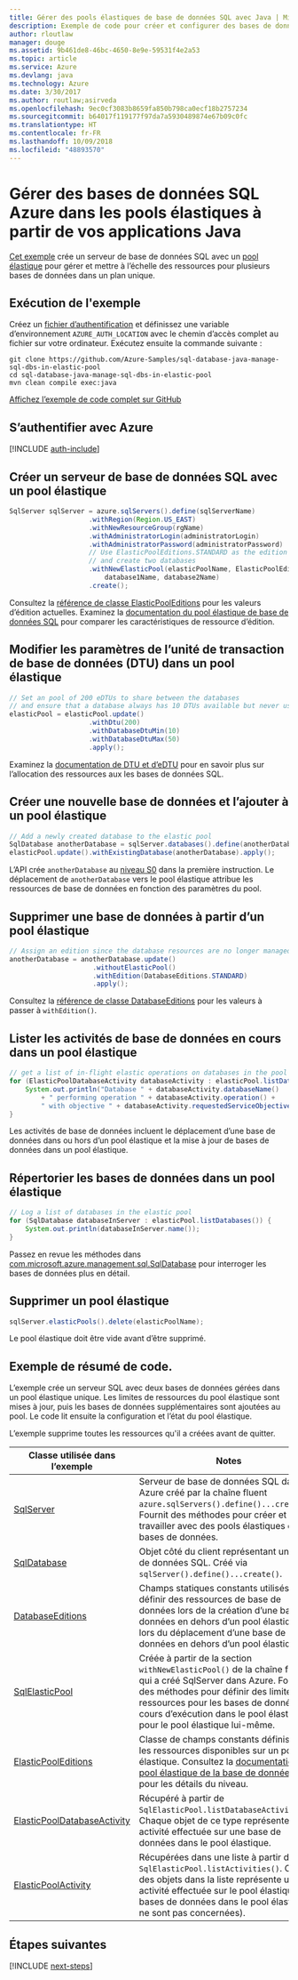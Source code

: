 ```yaml
---
title: Gérer des pools élastiques de base de données SQL avec Java | Microsoft Docs
description: Exemple de code pour créer et configurer des bases de données SQL Azure à l’aide du Kit de développement logiciel (SDK) pour Java
author: rloutlaw
manager: douge
ms.assetid: 9b461de8-46bc-4650-8e9e-59531f4e2a53
ms.topic: article
ms.service: Azure
ms.devlang: java
ms.technology: Azure
ms.date: 3/30/2017
ms.author: routlaw;asirveda
ms.openlocfilehash: 9ec0cf3083b8659fa850b798ca0ecf18b2757234
ms.sourcegitcommit: b64017f119177f97da7a5930489874e67b09c0fc
ms.translationtype: HT
ms.contentlocale: fr-FR
ms.lasthandoff: 10/09/2018
ms.locfileid: "48893570"
---
```

# <a name="manage-azure-sql-databases-in-elastic-pools-from-your-java-applications"></a>Gérer des bases de données SQL Azure dans les pools élastiques à partir de vos applications Java

[Cet exemple](https://github.com/Azure-Samples/sql-database-java-manage-sql-dbs-in-elastic-pool) crée un serveur de base de données SQL avec un [pool élastique](https://docs.microsoft.com/azure/sql-database/sql-database-elastic-pool) pour gérer et mettre à l’échelle des ressources pour plusieurs bases de données dans un plan unique.

## <a name="run-the-sample"></a>Exécution de l'exemple

Créez un [fichier d’authentification](https://github.com/Azure/azure-sdk-for-java/blob/master/AUTH.md) et définissez une variable d’environnement `AZURE_AUTH_LOCATION` avec le chemin d’accès complet au fichier sur votre ordinateur. Exécutez ensuite la commande suivante :

```
git clone https://github.com/Azure-Samples/sql-database-java-manage-sql-dbs-in-elastic-pool
cd sql-database-java-manage-sql-dbs-in-elastic-pool
mvn clean compile exec:java
```

[Affichez l’exemple de code complet sur GitHub](https://github.com/Azure-Samples/sql-database-java-manage-sql-dbs-in-elastic-pool)

## <a name="authenticate-with-azure"></a>S’authentifier avec Azure

[!INCLUDE [auth-include](includes/java-auth-include.md)]

## <a name="create-a-sql-database-server-with-an-elastic-pool"></a>Créer un serveur de base de données SQL avec un pool élastique

```java
SqlServer sqlServer = azure.sqlServers().define(sqlServerName)
                    .withRegion(Region.US_EAST)
                    .withNewResourceGroup(rgName)
                    .withAdministratorLogin(administratorLogin)
                    .withAdministratorPassword(administratorPassword)
                    // Use ElasticPoolEditions.STANDARD as the edition
                    // and create two databases
                    .withNewElasticPool(elasticPoolName, ElasticPoolEditions.STANDARD, 
                        database1Name, database2Name)
                    .create();
```

Consultez la [référence de classe ElasticPoolEditions](https://docs.microsoft.com/java/api/com.microsoft.azure.management.sql._elastic_pool_editions) pour les valeurs d’édition actuelles. Examinez la [documentation du pool élastique de base de données SQL](https://docs.microsoft.com/azure/sql-database/sql-database-elastic-pool) pour comparer les caractéristiques de ressource d’édition. 

## <a name="change-database-transaction-unit-dtu-settings-in-an-elastic-pool"></a>Modifier les paramètres de l’unité de transaction de base de données (DTU) dans un pool élastique

```java
// Set an pool of 200 eDTUs to share between the databases
// and ensure that a database always has 10 DTUs available but never uses more than 50
elasticPool = elasticPool.update()
                    .withDtu(200)
                    .withDatabaseDtuMin(10)
                    .withDatabaseDtuMax(50)
                    .apply();
```

Examinez la [documentation de DTU et d’eDTU](https://docs.microsoft.com/azure/sql-database/sql-database-what-is-a-dtu) pour en savoir plus sur l’allocation des ressources aux les bases de données SQL.

## <a name="create-a-new-database-and-add-it-to-an-elastic-pool"></a>Créer une nouvelle base de données et l’ajouter à un pool élastique

```java
// Add a newly created database to the elastic pool
SqlDatabase anotherDatabase = sqlServer.databases().define(anotherDatabaseName).create();
elasticPool.update().withExistingDatabase(anotherDatabase).apply();            
```

L’API crée `anotherDatabase` au [niveau S0](https://docs.microsoft.com/azure/sql-database/sql-database-service-tiers) dans la première instruction. Le déplacement de `anotherDatabase` vers le pool élastique attribue les ressources de base de données en fonction des paramètres du pool.

## <a name="remove-a-database-from-an-elastic-pool"></a>Supprimer une base de données à partir d’un pool élastique
```java
// Assign an edition since the database resources are no longer managed in the pool 
anotherDatabase = anotherDatabase.update()
                     .withoutElasticPool()
                     .withEdition(DatabaseEditions.STANDARD)
                     .apply();
```

Consultez la [référence de classe DatabaseEditions](https://docs.microsoft.com/java/api/com.microsoft.azure.management.sql._database_editions) pour les valeurs à passer à `withEdition()`.

## <a name="list-current-database-activities-in-an-elastic-pool"></a>Lister les activités de base de données en cours dans un pool élastique
```java
// get a list of in-flight elastic operations on databases in the pool and log them 
for (ElasticPoolDatabaseActivity databaseActivity : elasticPool.listDatabaseActivities()) {
    System.out.println("Database " + databaseActivity.databaseName() 
        + " performing operation " + databaseActivity.operation() + 
        " with objective " + databaseActivity.requestedServiceObjective());
}
```

Les activités de base de données incluent le déplacement d’une base de données dans ou hors d’un pool élastique et la mise à jour de bases de données dans un pool élastique.


## <a name="list-databases-in-an-elastic-pool"></a>Répertorier les bases de données dans un pool élastique
```java
// Log a list of databases in the elastic pool 
for (SqlDatabase databaseInServer : elasticPool.listDatabases()) {
    System.out.println(databaseInServer.name());
}
```

Passez en revue les méthodes dans [com.microsoft.azure.management.sql.SqlDatabase](https://docs.microsoft.com/java/api/com.microsoft.azure.management.sql._sql_database) pour interroger les bases de données plus en détail.

## <a name="delete-an-elastic-pool"></a>Supprimer un pool élastique
```java
sqlServer.elasticPools().delete(elasticPoolName);
```

Le pool élastique doit être vide avant d’être supprimé.

## <a name="sample-code-summary"></a>Exemple de résumé de code.

L’exemple crée un serveur SQL avec deux bases de données gérées dans un pool élastique unique. Les limites de ressources du pool élastique sont mises à jour, puis les bases de données supplémentaires sont ajoutées au pool. Le code lit ensuite la configuration et l’état du pool élastique. 

L’exemple supprime toutes les ressources qu'il a créées avant de quitter.

| Classe utilisée dans l’exemple | Notes |
|-------|-------|
| [SqlServer](https://docs.microsoft.com/java/api/com.microsoft.azure.management.sql._sql_server) | Serveur de base de données SQL dans Azure créé par la chaîne fluent `azure.sqlServers().define()...create()`. Fournit des méthodes pour créer et travailler avec des pools élastiques et des bases de données. 
| [SqlDatabase](https://docs.microsoft.com/java/api/com.microsoft.azure.management.sql._sql_database) | Objet côté du client représentant une base de données SQL. Créé via `sqlServer().define()...create()`. 
| [DatabaseEditions](https://docs.microsoft.com/java/api/com.microsoft.azure.management.sql._database_editions) | Champs statiques constants utilisés pour définir des ressources de base de données lors de la création d’une base de données en dehors d’un pool élastique ou lors du déplacement d’une base de données en dehors d’un pool élastique  
| [SqlElasticPool](https://docs.microsoft.com/java/api/com.microsoft.azure.management.sql._sql_elastic_pool) | Créée à partir de la section `withNewElasticPool()` de la chaîne fluent qui a créé SqlServer dans Azure. Fournit des méthodes pour définir des limites de ressources pour les bases de données en cours d’exécution dans le pool élastique et pour le pool élastique lui-même. 
| [ElasticPoolEditions](https://docs.microsoft.com/java/api/com.microsoft.azure.management.sql._elastic_pool_editions) | Classe de champs constants définissant les ressources disponibles sur un pool élastique. Consultez la [documentation du pool élastique de la base de données SQL](https://docs.microsoft.com/azure/sql-database/sql-database-elastic-pool) pour les détails du niveau. 
| [ElasticPoolDatabaseActivity](https://docs.microsoft.com/java/api/com.microsoft.azure.management.sql._elastic_pool_database_activity) | Récupéré à partir de `SqlElasticPool.listDatabaseActivities()`. Chaque objet de ce type représente une activité effectuée sur une base de données dans le pool élastique.
| [ElasticPoolActivity](https://docs.microsoft.com/java/api/com.microsoft.azure.management.sql._elastic_pool_activity) | Récupérées dans une liste à partir de `SqlElasticPool.listActivities()`. Chacun des objets dans la liste représente une activité effectuée sur le pool élastique (les bases de données dans le pool élastique ne sont pas concernées).

## <a name="next-steps"></a>Étapes suivantes

[!INCLUDE [next-steps](includes/java-next-steps.md)]